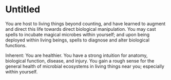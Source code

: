 # Untitled

You are host to living things beyond counting, and have learned to augment and direct this life towards direct biological manipulation. You may cast spells to incubate magical microbes within yourself; and upon being deployed within living beings, spells to diagnose and alter biological functions.

Inherent: You are healthier. You have a strong intuition for anatomy, biological function, disease, and injury. You gain a rough sense for the general health of microbial ecosystems in living things near you; especially within yourself.